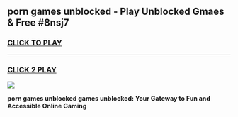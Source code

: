 
## porn games unblocked - Play Unblocked Gmaes & Free #8nsj7
<h3>
<a href="https://news.freeplayer.one?title=porn_games_unblocked&ref=26F">CLICK TO PLAY</a></h3>
<hr>

<h3>
<a href="https://news.freeplayer.one?title=porn_games_unblocked&ref=26F">CLICK 2 PLAY</a>
  
</h3>

<a href="https://news.freeplayer.one?title=porn_games_unblocked&ref=26F/"><img src="https://clearcache.store/games.png"></a>


**porn games unblocked games unblocked: Your Gateway to Fun and Accessible Online Gaming**
